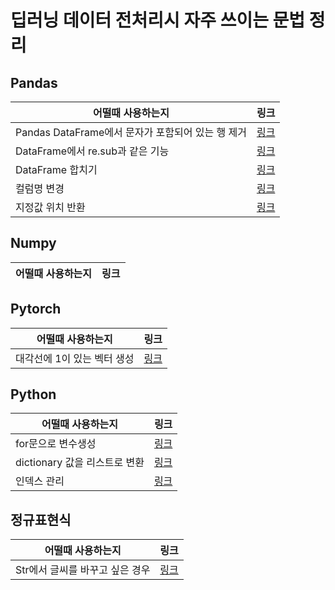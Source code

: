 # 딥러닝 데이터 전처리시 자주 쓰이는 문법 정리
## Pandas
|어떨때 사용하는지|링크|
|---------------|----|
|Pandas DataFrame에서 문자가 포함되어 있는 행 제거|[링크](https://github.com/joesiheon496/DeepLearning-/blob/master/Pandas/%EB%AC%B8%EC%9E%90%EA%B0%80%20%ED%8F%AC%ED%95%A8%EB%90%98%EC%96%B4%20%EC%9E%88%EB%8A%94%20%ED%96%89%20%EC%A0%9C%EC%99%B8.md)|
|DataFrame에서 re.sub과 같은 기능|[링크](https://github.com/joesiheon496/DeepLearning-/blob/master/Pandas/DataFrame%EC%97%90%EC%84%9C%20re.sub%EA%B3%BC%20%EA%B0%99%EC%9D%80%20%EA%B8%B0%EB%8A%A5.md)|
|DataFrame 합치기|[링크](https://github.com/joesiheon496/DeepLearning-/blob/master/Pandas/DataFrame%20%ED%95%A9%EC%B9%98%EA%B8%B0.md)|
|컬럼명 변경|[링크](https://github.com/joesiheon496/Preprocessing-Method/blob/master/Pandas/%EC%BB%AC%EB%9F%BC%EB%AA%85%20%EB%B3%80%EA%B2%BD.md)|
|지정값 위치 반환|[링크](https://github.com/joesiheon496/Preprocessing_code/blob/master/Pandas/%EC%A7%80%EC%A0%95%EC%9C%84%EC%B9%98%EA%B0%92%20%EB%B0%98%ED%99%98.md)

## Numpy
|어떨때 사용하는지|링크|
|---------------|----|

## Pytorch
|어떨때 사용하는지|링크|
|---------------|----|
|대각선에 1이 있는 벡터 생성|[링크](https://github.com/joesiheon496/Preprocessing_code/blob/master/Pytorch/torch.eye.md)|

## Python
|어떨때 사용하는지|링크|
|---------------|----|
|for문으로 변수생성|[링크](https://github.com/joesiheon496/Preprocessing-Method/blob/master/Python/for%EB%AC%B8%EC%9C%BC%EB%A1%9C%20%EB%B3%80%EC%88%98%EC%83%9D%EC%84%B1.md)|
|dictionary 값을 리스트로 변환|[링크](https://github.com/joesiheon496/DeepLearning-/blob/master/Python/Dictionary%20%EA%B0%92%20list%EB%A1%9C%20%EB%B3%80%ED%99%98.md)|
|인덱스 관리|[링크](https://github.com/joesiheon496/Preprocessing-Method/blob/master/Python/%EC%9D%B8%EB%8D%B1%EC%8A%A4%EA%B4%80%EB%A6%AC.md)|

## 정규표현식
|어떨때 사용하는지|링크|
|---------------|----|
|Str에서 글씨를 바꾸고 싶은 경우|[링크](https://github.com/joesiheon496/DeepLearning-/blob/master/%EC%A0%95%EA%B7%9C%ED%91%9C%ED%98%84%EC%8B%9D/Str%EC%97%90%EC%84%9C%20%EA%B8%80%EC%94%A8%EB%A5%BC%20%EB%B0%94%EA%BE%B8%EA%B3%A0%20%EC%8B%B6%EC%9D%80%20%EA%B2%BD%EC%9A%B0.md)|
